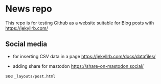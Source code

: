 # News repo

This repo is for testing Github as a website suitable for 
Blog posts with https://jekyllrb.com/

## Social media

- for inserting CSV data in a page
 https://jekyllrb.com/docs/datafiles/

- adding share for mastodon
  https://share-on-mastodon.social/

see ```_layouts/post.html``` 
 

